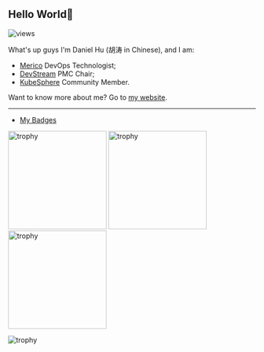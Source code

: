 ## Hello World👋

<p align=""> 
  <img src="https://komarev.com/ghpvc/?username=daniel-hutao&color=green" alt="views" /> 
</p>

What's up guys I'm Daniel Hu (胡涛 in Chinese), and I am:

- [Merico](https://www.merico.dev) DevOps Technologist;
- [DevStream](https://github.com/devstream-io/devstream) PMC Chair;
- [KubeSphere](https://github.com/kubesphere/kubesphere) Community Member.

Want to know more about me? Go to [my website](https://www.danielhu.cn).

---

- [My Badges](https://www.credly.com/users/tao-hu.5b997776)

<p align=""> 
  <img width="200" height="200" src="https://images.credly.com/size/680x680/images/85286156-5fa6-458e-ae00-7887360a025d/image.png" alt="trophy" />
  <img width="200" height="200" src="https://images.credly.com/size/680x680/images/efde33d7-15b1-4761-82d4-d8fb8e851965/image.png" alt="trophy" />
  <img width="200" height="200" src="https://images.credly.com/size/680x680/images/3907f0ce-4e4b-44c9-8655-db11ea98cb8a/image.png" alt="trophy" />
</p>

<p align=""> 
  <img src="https://github-profile-trophy.vercel.app/?username=daniel-hutao&row=1" alt="trophy" />
</p>

